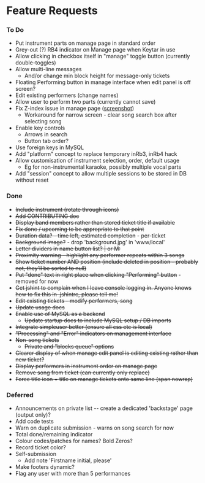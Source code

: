 Feature Requests
================

### To Do
    
* Put instrument parts on manage page in standard order
* Grey-out (?) RB4 indicator on Manage page when Keytar in use
* Allow clicking in checkbox itself in "manage" toggle button (currently double-toggles)
* Allow multi-line messages
    * And/or change min block height for message-only tickets
* Floating Performing button in manage interface when edit panel is off screen?
* Edit existing performers (change names)
* Allow user to perform two parts (currently cannot save)
* Fix Z-index issue in manage page ([screenshot](images/zindex.png))
    * Workaround for narrow screen - clear song search box after selecting song
* Enable key controls 
    * Arrows in search
    * Button tab order?
* Use foreign keys in MySQL
* Add "platform" concept to replace temporary inRb3, inRb4 hack 
* Allow customisation of instrument selection, order, default usage
    * Eg for non-instrumental karaoke, possibly multiple vocal parts
* Add "session" concept to allow multiple sessions to be stored in DB without reset
    
### Done

* ~~Include instrument (rotate through icons)~~
* ~~Add CONTRIBUTING doc~~
* ~~Display band members rather than stored ticket title if available~~
* ~~Fix done / upcoming to be appropriate to that point~~
* ~~Duration data? - time left, estimated completion~~ - per-ticket
* ~~Background image?~~ - drop 'background.jpg' in 'www/local'
* ~~Letter dividers in name button list? | or M:~~
* ~~Proximity warning - highlight any performer repeats within 3 songs~~
* ~~Show ticket number AND position (include deleted in position - probably not, they'll be sorted to null)~~
* ~~Put "done" text in right place when clicking "Performing" button~~ - removed for now
* ~~Get jshint to complain when I leave console logging in. Anyone knows how to fix this in .jshintrc, please tell me!~~
* ~~Edit existing tickets - modify performers, song~~
* ~~Update usage docs~~
* ~~Enable use of MySQL as a backend~~
    * ~~Update startup docs to include MySQL setup / DB imports~~
* ~~Integrate simpleuser better (ensure all css etc is local)~~
* ~~"Processing" and "Error" indicators on management interface~~
* ~~Non-song tickets~~
    * ~~Private and "blocks queue" options~~
* ~~Clearer display of when manage edit panel is editing existing rather than new ticket?~~
* ~~Display performers in instrument order on manage page~~
* ~~Remove song from ticket (can currently only replace)~~
* ~~Force title icon + title on manage tickets onto same line (span nowrap)~~

### Deferred

* Announcements on private list -- create a dedicated 'backstage' page (output only)?
* Add code tests
* Warn on duplicate submission - warns on song search for now
* Total done/remaining indicator
* Colour codes/patches for names? Bold Zeros?
* Record ticket color?
* Self-submission
    * Add note 'Firstname initial, please'
* Make footers dynamic?
* Flag any user with more than 5 performances